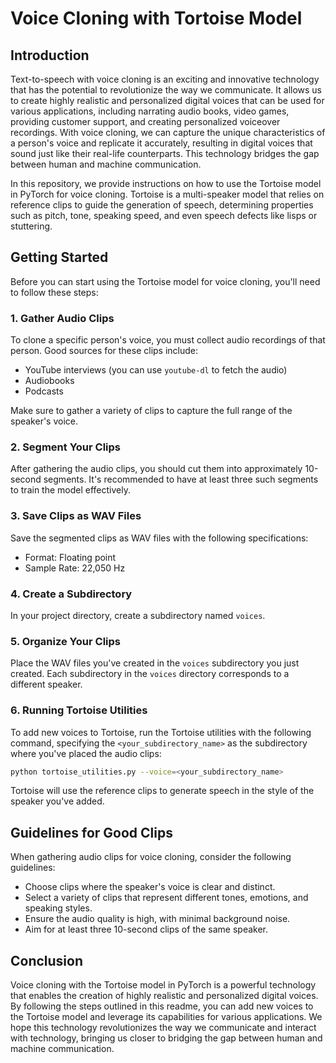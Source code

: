 # Voice Cloning with Tortoise Model

## Introduction

Text-to-speech with voice cloning is an exciting and innovative technology that has the potential to revolutionize the way we communicate. It allows us to create highly realistic and personalized digital voices that can be used for various applications, including narrating audio books, video games, providing customer support, and creating personalized voiceover recordings. With voice cloning, we can capture the unique characteristics of a person's voice and replicate it accurately, resulting in digital voices that sound just like their real-life counterparts. This technology bridges the gap between human and machine communication.

In this repository, we provide instructions on how to use the Tortoise model in PyTorch for voice cloning. Tortoise is a multi-speaker model that relies on reference clips to guide the generation of speech, determining properties such as pitch, tone, speaking speed, and even speech defects like lisps or stuttering.

## Getting Started

Before you can start using the Tortoise model for voice cloning, you'll need to follow these steps:

### 1. Gather Audio Clips

To clone a specific person's voice, you must collect audio recordings of that person. Good sources for these clips include:

- YouTube interviews (you can use `youtube-dl` to fetch the audio)
- Audiobooks
- Podcasts

Make sure to gather a variety of clips to capture the full range of the speaker's voice.

### 2. Segment Your Clips

After gathering the audio clips, you should cut them into approximately 10-second segments. It's recommended to have at least three such segments to train the model effectively.

### 3. Save Clips as WAV Files

Save the segmented clips as WAV files with the following specifications:

- Format: Floating point
- Sample Rate: 22,050 Hz

### 4. Create a Subdirectory

In your project directory, create a subdirectory named `voices`.

### 5. Organize Your Clips

Place the WAV files you've created in the `voices` subdirectory you just created. Each subdirectory in the `voices` directory corresponds to a different speaker.

### 6. Running Tortoise Utilities

To add new voices to Tortoise, run the Tortoise utilities with the following command, specifying the `<your_subdirectory_name>` as the subdirectory where you've placed the audio clips:

```bash
python tortoise_utilities.py --voice=<your_subdirectory_name>
```

Tortoise will use the reference clips to generate speech in the style of the speaker you've added.

## Guidelines for Good Clips

When gathering audio clips for voice cloning, consider the following guidelines:

- Choose clips where the speaker's voice is clear and distinct.
- Select a variety of clips that represent different tones, emotions, and speaking styles.
- Ensure the audio quality is high, with minimal background noise.
- Aim for at least three 10-second clips of the same speaker.

## Conclusion

Voice cloning with the Tortoise model in PyTorch is a powerful technology that enables the creation of highly realistic and personalized digital voices. By following the steps outlined in this readme, you can add new voices to the Tortoise model and leverage its capabilities for various applications. We hope this technology revolutionizes the way we communicate and interact with technology, bringing us closer to bridging the gap between human and machine communication.
